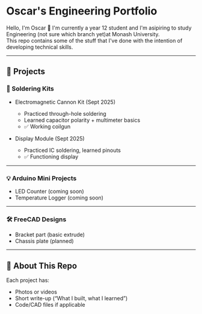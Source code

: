 # Oscar's Engineering Portfolio

Hello, I'm Oscar 👋 I'm currently a year 12 student and I'm asipiring to study Engineering (not sure which branch yet)at Monash University.  
This repo contains some of the stuff that I've done with the intention of developing technical skills. 

---

## 📂 Projects

### 🔧 Soldering Kits
- Electromagnetic Cannon Kit (Sept 2025)  
  - Practiced through-hole soldering  
  - Learned capacitor polarity + multimeter basics  
  - ✅ Working coilgun  

- Display Module (Sept 2025)  
  - Practiced IC soldering, learned pinouts  
  - ✅ Functioning display  

---

### 💡 Arduino Mini Projects
- LED Counter (coming soon)  
- Temperature Logger (coming soon)  

---

### 🛠 FreeCAD Designs
- Bracket part (basic extrude)  
- Chassis plate (planned)  

---

## 📝 About This Repo
Each project has:
- Photos or videos  
- Short write-up (“What I built, what I learned”)  
- Code/CAD files if applicable
